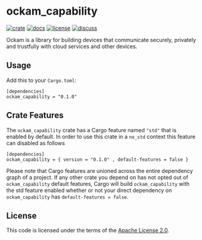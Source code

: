 # ockam_capability

[![crate][crate-image]][crate-link]
[![docs][docs-image]][docs-link]
[![license][license-image]][license-link]
[![discuss][discuss-image]][discuss-link]

Ockam is a library for building devices that communicate securely, privately
and trustfully with cloud services and other devices.

## Usage

Add this to your `Cargo.toml`:

```
[dependencies]
ockam_capability = "0.1.0"
```

## Crate Features

The `ockam_capability` crate has a Cargo feature named `"std"` that is
enabled by default. In order to use this crate in a `no_std` context
this feature can disabled as follows

```
[dependencies]
ockam_capability = { version = "0.1.0" , default-features = false }
```

Please note that Cargo features are unioned across the entire
dependency graph of a project. If any other crate you depend on has
not opted out of `ockam_capability` default features, Cargo will build
`ockam_capability` with the std feature enabled whether or not your
direct dependency on `ockam_capability` has `default-features = false`.

## License

This code is licensed under the terms of the [Apache License 2.0][license-link].

[main-ockam-crate-link]: https://crates.io/crates/ockam
[ockam-vault-crate-link]: https://crates.io/crates/ockam_capability

[crate-image]: https://img.shields.io/crates/v/ockam_capability.svg
[crate-link]: https://crates.io/crates/ockam_capability

[docs-image]: https://docs.rs/ockam_capability/badge.svg
[docs-link]: https://docs.rs/ockam_capability

[license-image]: https://img.shields.io/badge/License-Apache%202.0-green.svg
[license-link]: https://github.com/ockam-network/ockam/blob/HEAD/LICENSE

[discuss-image]: https://img.shields.io/badge/Discuss-Github%20Discussions-ff70b4.svg
[discuss-link]: https://github.com/ockam-network/ockam/discussions
